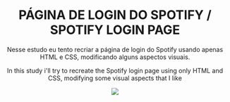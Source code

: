 <h1 align="center">PÁGINA DE LOGIN DO SPOTIFY / SPOTIFY LOGIN PAGE</h1>

<p align="center">Nesse estudo eu tento recriar a página de login do Spotify usando apenas HTML e CSS, modificando alguns aspectos visuais.</p>

<p align="center">In this study i'll try to recreate the Spotify login page using only HTML and CSS, modifying some visual aspects that I like</p> 

<p align="center">
<img src="https://user-images.githubusercontent.com/46174954/109750738-b292d480-7bbb-11eb-8907-c59b8902f25b.gif">
</p>
